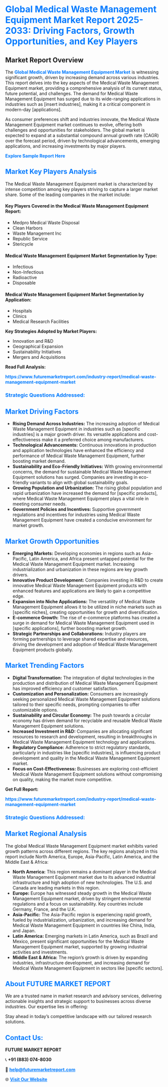 <h1 style="color: #007BFF;">Global Medical Waste Management Equipment Market Report 2025-2033: Driving Factors, Growth Opportunities, and Key Players</h1>

<section id="overview">
<h2>Market Report Overview</h2>
<p>The <a href="https://www.futuremarketreport.com/industry-report/medical-waste-management-equipment-market" style="color: #007BFF; text-decoration: none;"><strong>Global Medical Waste Management Equipment Market</strong></a> is witnessing significant growth, driven by increasing demand across various industries. This report delves into the key aspects of the Medical Waste Management Equipment market, providing a comprehensive analysis of its current status, future potential, and challenges. The demand for Medical Waste Management Equipment has surged due to its wide-ranging applications in industries such as [insert industries], making it a critical component in modern-day [applications].</p>
<p>As consumer preferences shift and industries innovate, the Medical Waste Management Equipment market continues to evolve, offering both challenges and opportunities for stakeholders. The global market is expected to expand at a substantial compound annual growth rate (CAGR) over the forecast period, driven by technological advancements, emerging applications, and increasing investments by major players.</p>
</section>

<section id="overview">
<p><a href="https://www.futuremarketreport.com/request-sample/reportId=63633" style="color: #007BFF; text-decoration: none;"><strong>Explore Sample Report Here</strong></a></p>
</section>

<section id="key-players">
<h2 style="color: #007BFF;">Market Key Players Analysis</h2>
<p>The Medical Waste Management Equipment market is characterized by intense competition among key players striving to capture a larger market share. Some of the leading companies in the market include:</p>
<h4>Key Players Covered in the Medical Waste Management Equipment Report:</h4>
<ul><li>Medpro Medical Waste Disposal</li><li>Clean Harbors</li><li>Waste Management Inc</li><li>Republic Service</li><li>Stericycle</li></ul>
<h4>Medical Waste Management Equipment Market Segmentation by Type:</h4>
<ul><li>Infectious</li><li>Non-Infectious</li><li>Radioactive</li><li>Disposable</li></ul>

<h4>Medical Waste Management Equipment Market Segmentation by Application:</h4>
<ul><li>Hospitals</li><li>Clinics</li><li>Medical Research Facilities</li></ul>
<p><strong>Key Strategies Adopted by Market Players:</strong></p>
<ul>
<li>Innovation and R&D</li>
<li>Geographical Expansion</li>
<li>Sustainability Initiatives</li>
<li>Mergers and Acquisitions</li>
</ul>
</section>

<section>
<p><strong>Read Full Analysis: </strong></p><a href="https://www.futuremarketreport.com/industry-report/medical-waste-management-equipment-market" style="color: #007BFF; text-decoration: none;"><strong>https://www.futuremarketreport.com/industry-report/medical-waste-management-equipment-market</strong></a>
<h3 style="color: #007BFF;">Strategic Questions Addressed:</h3>
</section>

<section id="driving-factors">
<h2 style="color: #007BFF;">Market Driving Factors</h2>
<ul>
<li><strong>Rising Demand Across Industries:</strong> The increasing adoption of Medical Waste Management Equipment in industries such as [specific industries] is a major growth driver. Its versatile applications and cost-effectiveness make it a preferred choice among manufacturers.</li>
<li><strong>Technological Advancements:</strong> Continuous innovations in production and application technologies have enhanced the efficiency and performance of Medical Waste Management Equipment, further boosting market demand.</li>
<li><strong>Sustainability and Eco-Friendly Initiatives:</strong> With growing environmental concerns, the demand for sustainable Medical Waste Management Equipment solutions has surged. Companies are investing in eco-friendly variants to align with global sustainability goals.</li>
<li><strong>Growing Population and Urbanization:</strong> The rising global population and rapid urbanization have increased the demand for [specific products], where Medical Waste Management Equipment plays a vital role in meeting consumer needs.</li>
<li><strong>Government Policies and Incentives:</strong> Supportive government regulations and incentives for industries using Medical Waste Management Equipment have created a conducive environment for market growth.</li>
</ul>
</section>

<section id="growth-opportunities">
<h2 style="color: #007BFF;">Market Growth Opportunities</h2>
<ul>
<li><strong>Emerging Markets:</strong> Developing economies in regions such as Asia-Pacific, Latin America, and Africa present untapped potential for the Medical Waste Management Equipment market. Increasing industrialization and urbanization in these regions are key growth drivers.</li>
<li><strong>Innovative Product Development:</strong> Companies investing in R&D to create innovative Medical Waste Management Equipment products with enhanced features and applications are likely to gain a competitive edge.</li>
<li><strong>Expansion into Niche Applications:</strong> The versatility of Medical Waste Management Equipment allows it to be utilized in niche markets such as [specific niches], creating opportunities for growth and diversification.</li>
<li><strong>E-commerce Growth:</strong> The rise of e-commerce platforms has created a surge in demand for Medical Waste Management Equipment used in [specific applications], further boosting market growth.</li>
<li><strong>Strategic Partnerships and Collaborations:</strong> Industry players are forming partnerships to leverage shared expertise and resources, driving the development and adoption of Medical Waste Management Equipment products globally.</li>
</ul>
</section>

<section id="trending-factors">
<h2 style="color: #007BFF;">Market Trending Factors</h2>
<ul>
<li><strong>Digital Transformation:</strong> The integration of digital technologies in the production and distribution of Medical Waste Management Equipment has improved efficiency and customer satisfaction.</li>
<li><strong>Customization and Personalization:</strong> Consumers are increasingly seeking personalized Medical Waste Management Equipment solutions tailored to their specific needs, prompting companies to offer customizable options.</li>
<li><strong>Sustainability and Circular Economy:</strong> The push towards a circular economy has driven demand for recyclable and reusable Medical Waste Management Equipment solutions.</li>
<li><strong>Increased Investment in R&D:</strong> Companies are allocating significant resources to research and development, resulting in breakthroughs in Medical Waste Management Equipment technology and applications.</li>
<li><strong>Regulatory Compliance:</strong> Adherence to strict regulatory standards, particularly in industries like [specific industries], is influencing product development and quality in the Medical Waste Management Equipment market.</li>
<li><strong>Focus on Cost-Effectiveness:</strong> Businesses are exploring cost-efficient Medical Waste Management Equipment solutions without compromising on quality, making the market more competitive.</li>
</ul>
</section>

<section>
<p><strong>Get Full Report: </strong></p><a href="https://www.futuremarketreport.com/industry-report/medical-waste-management-equipment-market" style="color: #007BFF; text-decoration: none;"><strong>https://www.futuremarketreport.com/industry-report/medical-waste-management-equipment-market</strong></a>
<h3 style="color: #007BFF;">Strategic Questions Addressed:</h3>
</section>


<section id="regional-analysis">
<h2 style="color: #007BFF;">Market Regional Analysis</h2>
<p>The global Medical Waste Management Equipment market exhibits varied growth patterns across different regions. The key regions analyzed in this report include North America, Europe, Asia-Pacific, Latin America, and the Middle East & Africa:</p>
<ul>
<li><strong>North America:</strong> This region remains a dominant player in the Medical Waste Management Equipment market due to its advanced industrial infrastructure and high adoption of new technologies. The U.S. and Canada are leading markets in this region.</li>
<li><strong>Europe:</strong> Europe has witnessed steady growth in the Medical Waste Management Equipment market, driven by stringent environmental regulations and a focus on sustainability. Key countries include Germany, France, and the U.K.</li>
<li><strong>Asia-Pacific:</strong> The Asia-Pacific region is experiencing rapid growth, fueled by industrialization, urbanization, and increasing demand for Medical Waste Management Equipment in countries like China, India, and Japan.</li>
<li><strong>Latin America:</strong> Emerging markets in Latin America, such as Brazil and Mexico, present significant opportunities for the Medical Waste Management Equipment market, supported by growing industrial activities and investments.</li>
<li><strong>Middle East & Africa:</strong> The region’s growth is driven by expanding industries, infrastructure development, and increasing demand for Medical Waste Management Equipment in sectors like [specific sectors].</li>
</ul>
</section>

<footer>
<h2 style="color: #007BFF;">About FUTURE MARKET REPORT</h2>
<p>We are a trusted name in market research and advisory services, delivering actionable insights and strategic support to businesses across diverse industries. Our expertise lies in offering:</p>

<p>Stay ahead in today’s competitive landscape with our tailored research solutions.</p>

<h2 style="color: #007BFF;">Contact Us:</h2>
<p><strong>FUTURE MARKET REPORT</strong></p>
<p>📞 <strong>+91 (883) 074-8030</strong></p>
<p>📧 <strong><a href="mailto:help@futuremarketreport.com" style="color: #007BFF;">help@futuremarketreport.com</a></strong></p>
<p>🌐 <strong><a href="https://www.futuremarketreport.com/" style="color: #007BFF;">Visit Our Website</a></strong></p>
</footer>